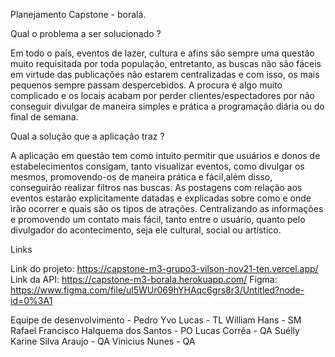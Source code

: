 Planejamento Capstone  - boralá.


Qual o problema a ser solucionado ?

Em todo o país, eventos de lazer, cultura e afins são sempre uma questão muito requisitada por toda população, entretanto, as buscas não são fáceis em virtude das publicações não estarem centralizadas e com isso, os mais pequenos sempre passam despercebidos. A procura é algo muito complicado e os locais acabam por perder clientes/espectadores por não conseguir divulgar de maneira simples e prática a programação diária ou do final de semana.


Qual a solução que a aplicação traz ?

A aplicação em questão tem como intuito permitir que usuários e donos de estabelecimentos consigam, tanto visualizar eventos, como divulgar os mesmos, promovendo-os de maneira prática e fácil,além disso, conseguirão realizar filtros nas buscas. As postagens com relação aos eventos estarão explicitamente datadas e explicadas sobre como e onde irão ocorrer e quais são os tipos de atrações. Centralizando as informações e promovendo um contato mais fácil, tanto entre o usuário, quanto pelo divulgador do acontecimento, seja ele cultural, social ou artístico.


Links

Link do projeto: https://capstone-m3-grupo3-vilson-nov21-ten.vercel.app/
Link da API: https://capstone-m3-borala.herokuapp.com/
Figma: https://www.figma.com/file/ul5WUr069hYHAqc6grs8r3/Untitled?node-id=0%3A1


Equipe de desenvolvimento - 
Pedro Yvo Lucas - TL
William Hans - SM
Rafael Francisco Halquema dos Santos - PO
Lucas Corrêa - QA
Suélly Karine Silva Araujo - QA
Vinicius Nunes - QA
